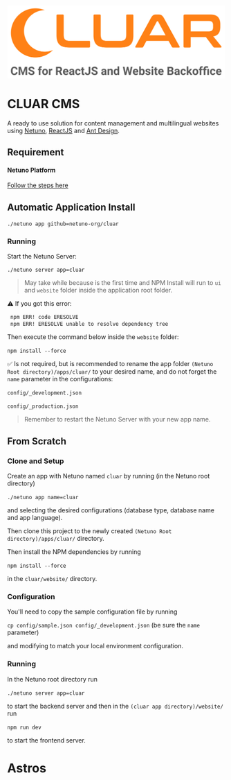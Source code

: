 ![Logo](https://raw.githubusercontent.com/netuno-org/cluar/main/docs/logo.svg)

# CLUAR CMS

A ready to use solution for content management and multilingual websites using [Netuno](https://www.netuno.org/), [ReactJS](https://reactjs.org/) and [Ant Design](https://ant.design/).

## Requirement

#### Netuno Platform

[Follow the steps here](https://doc.netuno.org/docs/en/installation/)

## Automatic Application Install

```
./netuno app github=netuno-org/cluar
```

### Running

Start the Netuno Server:

```
./netuno server app=cluar
```

> May take while because is the first time and NPM Install will run to `ui` and `website` folder inside the application root folder.

:warning: If you got this error:
 
```
 npm ERR! code ERESOLVE
 npm ERR! ERESOLVE unable to resolve dependency tree
```
Then execute the command below inside the `website` folder:

`npm install --force`

:white_check_mark: Is not required, but is recommended to rename the app folder `(Netuno Root directory)/apps/cluar/` to your desired name, and do not forget the `name` parameter in the configurations:

`config/_development.json`

`config/_production.json`

> Remember to restart the Netuno Server with your new app name.

## From Scratch

### Clone and Setup

Create an app with Netuno named `cluar` by running (in the Netuno root directory) 

`./netuno app name=cluar`

and selecting the desired configurations (database type, database name and app language).

Then clone this project to the newly created `(Netuno Root directory)/apps/cluar/` directory.

Then install the NPM dependencies by running 

`npm install --force` 

in the `cluar/website/` directory.

### Configuration

You'll need to copy the sample configuration file by running 

`cp config/sample.json config/_development.json` (be sure the `name` parameter)

and modifying to match your local environment configuration.

### Running

In the Netuno root directory run

`./netuno server app=cluar`

to start the backend server and then in the `(cluar app directory)/website/` run

`npm run dev`

to start the frontend server.
# Astros
